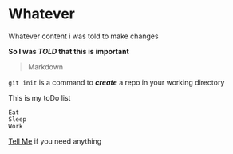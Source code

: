 # Whatever
Whatever content
i was told to make changes 

**So I was _TOLD_ that this is important**

> Markdown

`git init` is a command to **_create_** a repo in your working directory

This is my toDo list

```
Eat 
Sleep
Work
```
[Tell Me](valerysehbai@gmail.com) if you need anything
